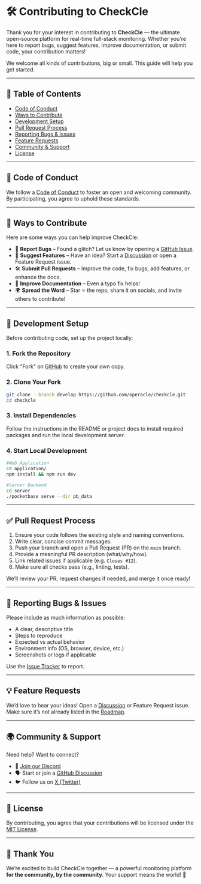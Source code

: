 
# 🛠️ Contributing to CheckCle

Thank you for your interest in contributing to **CheckCle** — the ultimate open-source platform for real-time full-stack monitoring. Whether you're here to report bugs, suggest features, improve documentation, or submit code, your contribution matters!

We welcome all kinds of contributions, big or small. This guide will help you get started.

---

## 📌 Table of Contents
- [Code of Conduct](#-code-of-conduct)
- [Ways to Contribute](#-ways-to-contribute)
- [Development Setup](#-development-setup)
- [Pull Request Process](#-pull-request-process)
- [Reporting Bugs & Issues](#-reporting-bugs--issues)
- [Feature Requests](#-feature-requests)
- [Community & Support](#-community--support)
- [License](#-license)

---

## 📜 Code of Conduct

We follow a [Code of Conduct](https://opensource.guide/code-of-conduct/) to foster an open and welcoming community. By participating, you agree to uphold these standards.

---

## 🤝 Ways to Contribute

Here are some ways you can help improve CheckCle:

- 🐞 **Report Bugs** – Found a glitch? Let us know by opening a [GitHub Issue](https://github.com/operacle/checkcle/issues).
- 🌟 **Suggest Features** – Have an idea? Start a [Discussion](https://github.com/operacle/checkcle/discussions) or open a Feature Request issue.
- 🛠 **Submit Pull Requests** – Improve the code, fix bugs, add features, or enhance the docs.
- 📝 **Improve Documentation** – Even a typo fix helps!
- 🌍 **Spread the Word** – Star ⭐ the repo, share it on socials, and invite others to contribute!

---

## 🧰 Development Setup

Before contributing code, set up the project locally:

### 1. Fork the Repository
Click "Fork" on [GitHub](https://github.com/operacle/checkcle) to create your own copy.

### 2. Clone Your Fork
```bash
git clone --branch develop https://github.com/operacle/checkcle.git
cd checkcle
```

### 3. Install Dependencies
Follow the instructions in the README or project docs to install required packages and run the local development server.

### 4. Start Local Development
```bash
#Web Application
cd application/ 
npm install && npm run dev

#Server Backend
cd server
./pocketbase serve --dir pb_data
```

---

## ✅ Pull Request Process

1. Ensure your code follows the existing style and naming conventions.
2. Write clear, concise commit messages.
3. Push your branch and open a Pull Request (PR) on the `main` branch.
4. Provide a meaningful PR description (what/why/how).
5. Link related issues if applicable (e.g. `Closes #12`).
6. Make sure all checks pass (e.g., linting, tests).

We’ll review your PR, request changes if needed, and merge it once ready!

---

## 🐛 Reporting Bugs & Issues

Please include as much information as possible:
- A clear, descriptive title
- Steps to reproduce
- Expected vs actual behavior
- Environment info (OS, browser, device, etc.)
- Screenshots or logs if applicable

Use the [Issue Tracker](https://github.com/operacle/checkcle/issues) to report.

---

## 💡 Feature Requests

We’d love to hear your ideas! Open a [Discussion](https://github.com/operacle/checkcle/discussions) or Feature Request issue. Make sure it’s not already listed in the [Roadmap](https://github.com/operacle/checkcle#development-roadmap).

---

## 🌍 Community & Support

Need help? Want to connect?

- 💬 [Join our Discord](https://discord.gg/xs9gbubGwX)
- 🗣 Start or join a [GitHub Discussion](https://github.com/operacle/checkcle/discussions)
- 🐦 Follow us on [X (Twitter)](https://x.com/tl)

---

## 📜 License

By contributing, you agree that your contributions will be licensed under the [MIT License](LICENSE).

---

## 🙏 Thank You

We’re excited to build CheckCle together — a powerful monitoring platform **for the community, by the community**. Your support means the world! 💙
